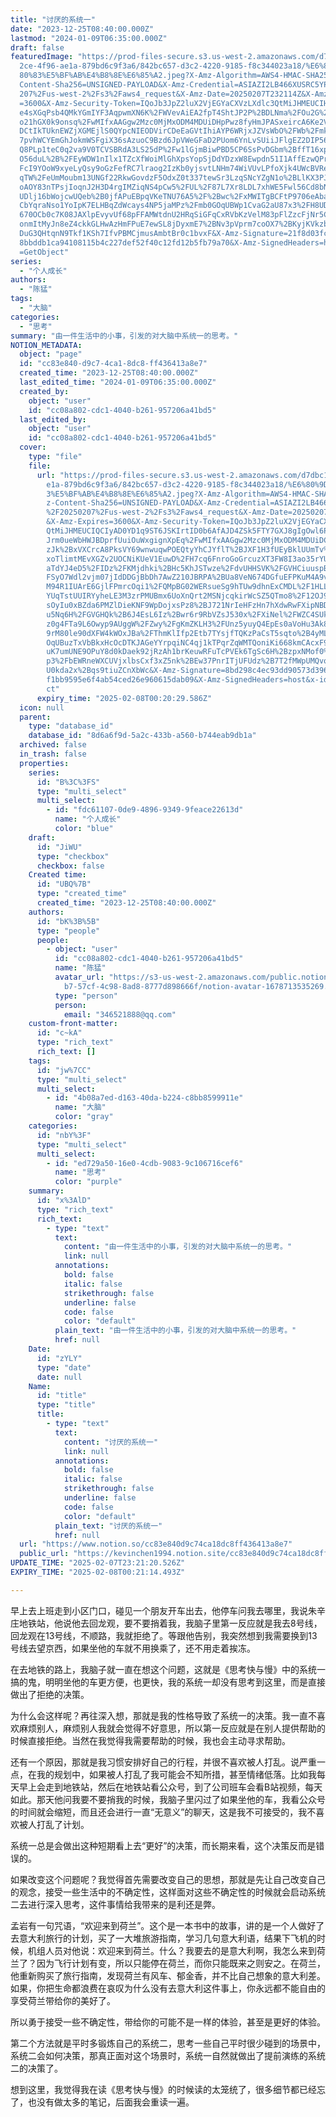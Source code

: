 ```yaml
---
title: "讨厌的系统一"
date: "2023-12-25T08:40:00.000Z"
lastmod: "2024-01-09T06:35:00.000Z"
draft: false
featuredImage: "https://prod-files-secure.s3.us-west-2.amazonaws.com/d7dbc101-8\
  2ce-4f96-ae1a-879bd6c9f3a6/842bc657-d3c2-4220-9185-f8c344023a18/%E6%80%9D%E8%\
  80%83%E5%BF%AB%E4%B8%8E%E6%85%A2.jpeg?X-Amz-Algorithm=AWS4-HMAC-SHA256&X-Amz-\
  Content-Sha256=UNSIGNED-PAYLOAD&X-Amz-Credential=ASIAZI2LB466XUSRC5YP%2F20250\
  207%2Fus-west-2%2Fs3%2Faws4_request&X-Amz-Date=20250207T232114Z&X-Amz-Expires\
  =3600&X-Amz-Security-Token=IQoJb3JpZ2luX2VjEGYaCXVzLXdlc3QtMiJHMEUCIHx3qbiQTr\
  e4sXGqPsb4QMkYGmIYF3AqpwmXN6K%2FWVevAiEA2fpT4ShtJP2P%2BDLNma%2FOu2G%2BxllQXny\
  o21hGX0k9onsq%2FwMIfxAAGgw2Mzc0MjMxODM4MDUiDHpPwz8fyHmJPASxeircA6Ke2V1rtohfnI\
  DCtIkTUknEWZjXGMEjlS0QYpcNIEODVirCDeEaGVtIhiAYP6WRjxJZVsWbO%2FWb%2FmkpqQHA5Dz\
  7pvhWCYEmGhJokmWSFgiX36sAzuoC9Bzd6JpVWeGFaD2PUom6YnLvSUiiJFlgEZ2DIP56M8gY7xAm\
  Q8PLp1teC0q2va9V0TCVSBRdA3LS25dP%2Fw1lGjmBiwPBD5CP6SsPvDGbm%2BffT16xpLMTaVty3\
  O56duL%2B%2FEyWDW1nIlx1TZcXfWoiMlGhXpsYopSjDdYDzxW8Ewpdn51I1AffEzwQPrCrzqgFVJ\
  FcI9YOoW9xyeLyQsy9oGzFefRC7lraog2IzKb0yjsvtLNHm74WiVUvLPfoXjk4UWcBVReiMIKtcI4\
  qTW%2FeUmMoubm13UNGf22RkwGovdzF5OdxZ0t337tewSr3LzqSNcYZgN1o%2BLlKX3PJlAyS0h2I\
  oAOY83nTPsjIoqnJ2H3D4rgIMZiqNS4pCw5%2FUL%2F87L7Xr8LDL7xhWE5Fwl56Cd8bNsC9shKHy\
  UDlj16bWojcwUQeb%2B0jfAPuEBpqVKeTNU76A5%2F%2Bwc%2FxMWITgBCFtP9706eAba5Wgkj9KV\
  CbYqraNso1YoIpK7ELHBqZdWcays4NP5jaMPz%2Fmb0GOqUBWp1CvaG2aU87x3%2FH8UD74sUbaAc\
  670OCb0c7K08JAXlpEvyvUf68pFFAMWtdnU2HRqSiGFqCxRVbKzVelM83pFlZzcFjNr5Cwpt66nuh\
  onmItMyJn8eZ4ckkGLHwAzHmFPuE7ewSL8jDyxmE7%2BNv3pVprm7coOX7%2BKyjKVkzb9DSX9f8x\
  DuG3QHtqnN9Tkf1KSh7IfvPBMCjmusAmbtBr0c1bvxF&X-Amz-Signature=21f8d03fc9f40eeef\
  8bbddb1ca94108115b4c227def52f40c12fd12b5fb79a70&X-Amz-SignedHeaders=host&x-id\
  =GetObject"
series:
  - "个人成长"
authors:
  - "陈猛"
tags:
  - "大脑"
categories:
  - "思考"
summary: "由一件生活中的小事，引发的对大脑中系统一的思考。"
NOTION_METADATA:
  object: "page"
  id: "cc83e840-d9c7-4ca1-8dc8-ff436413a8e7"
  created_time: "2023-12-25T08:40:00.000Z"
  last_edited_time: "2024-01-09T06:35:00.000Z"
  created_by:
    object: "user"
    id: "cc08a802-cdc1-4040-b261-957206a41bd5"
  last_edited_by:
    object: "user"
    id: "cc08a802-cdc1-4040-b261-957206a41bd5"
  cover:
    type: "file"
    file:
      url: "https://prod-files-secure.s3.us-west-2.amazonaws.com/d7dbc101-82ce-4f96-a\
        e1a-879bd6c9f3a6/842bc657-d3c2-4220-9185-f8c344023a18/%E6%80%9D%E8%80%8\
        3%E5%BF%AB%E4%B8%8E%E6%85%A2.jpeg?X-Amz-Algorithm=AWS4-HMAC-SHA256&X-Am\
        z-Content-Sha256=UNSIGNED-PAYLOAD&X-Amz-Credential=ASIAZI2LB466Z45URNOY\
        %2F20250207%2Fus-west-2%2Fs3%2Faws4_request&X-Amz-Date=20250207T232029Z\
        &X-Amz-Expires=3600&X-Amz-Security-Token=IQoJb3JpZ2luX2VjEGYaCXVzLXdlc3\
        QtMiJHMEUCIQCIyAD0YD1q9ST6JSKIrtID0b6AfAJD4ZSk5FTY7GXJ8gIgOwl6PT0wOMm41\
        Jrm0ueWbHWJBDprfUuiOuWxgignXpEq%2FwMIfxAAGgw2Mzc0MjMxODM4MDUiDCsWny7NST\
        zJk%2BxVXCrcA8PksVY69wnwuqwPOEQtyYhCJYflT%2BJXF1H3fUEyBklUUmTv%2F1ZeWSl\
        xoTlimtMEvXGZv2UOCNiKUeV1EuwD%2FH7cq6FnroGoGrcuzXT3FW8I3ao35rYUjBoCiyIY\
        aTdYJ4eD5%2FIDz%2FKMjdhki%2BHc5KhJSTwze%2FdvUHHSVK%2FGVHCiuuspBVgn9K9%2\
        FSyO7Wdl2vjm07jIdDDGjBbDh7AwZ210JBRPA%2BUa8VeN674DGfuEFPKuM4A9vId43aSFX\
        M94R1IUArE6GjlFPmrcOqi1%2FQMpBG02WERsueSg9hTUw9dhnExCMDL%2F1HLLEKV%2BIk\
        YUqTstUUIRYyheLE3M3zrPMUBmx6UoXnQrt2MSNjcqkirWcSZ5QTmo8%2F12OJ9arwNWnmN\
        sOyIu0xBZda6PMZlDieKNF9WpDojxsPz8%2BJ721NrIeHFzHn7hXdwRwFXipNBD8Jym%2FU\
        u5Nq6H%2FGVGHQk%2B6J4EsL6Iz%2Bwr6r9RbVZsJ530x%2FXiNel%2FWZC4SUkRfTaV7NK\
        z0g4FTa9L6Owyp9AUggW%2FZwy%2FgKmZKLH3%2FUnz5yuyQ4EpEs0aVoHu3Ak8fUx5pSjY\
        9rM80le90dXFW4kWOxJBa%2FThmKlIfp2Etb7TYsjfTQKzPaCsT5sqto%2B4yMLn%2Fmb0G\
        OqUBuzTxVbBkxHcOcDTKJAGeYYrpqiNC4qj1kTPqrZqWMTQoniKi668kmCAcxF9qHtoGksm\
        uK7umUNE9OPuY8d0kDaek92jRzAh1brKeuwRFuTcPVEk6TgSc6H%2BzpxNMof0%2F4DtSPC\
        p3%2FbEWRneWXCUVjxlbsCxf3xZ5nk%2BEw37PnrITjUFUdz%2B7T2fMWpUMQvoWhe7hEdL\
        U0kda2x%2Bqs9tiuZCnXbWc&X-Amz-Signature=8bd298c4ec93dd90573d396f5c1c66c\
        f1bb9595e6f4ab54ced26e960615dab09&X-Amz-SignedHeaders=host&x-id=GetObje\
        ct"
      expiry_time: "2025-02-08T00:20:29.586Z"
  icon: null
  parent:
    type: "database_id"
    database_id: "8d6a6f9d-5a2c-433b-a560-b744eab9db1a"
  archived: false
  in_trash: false
  properties:
    series:
      id: "B%3C%3FS"
      type: "multi_select"
      multi_select:
        - id: "fdc61107-0de9-4896-9349-9feace22613d"
          name: "个人成长"
          color: "blue"
    draft:
      id: "JiWU"
      type: "checkbox"
      checkbox: false
    Created time:
      id: "UBQ%7B"
      type: "created_time"
      created_time: "2023-12-25T08:40:00.000Z"
    authors:
      id: "bK%3B%5B"
      type: "people"
      people:
        - object: "user"
          id: "cc08a802-cdc1-4040-b261-957206a41bd5"
          name: "陈猛"
          avatar_url: "https://s3-us-west-2.amazonaws.com/public.notion-static.com/775523\
            b7-57cf-4c98-8ad8-8777d898666f/notion-avatar-1678713535269.png"
          type: "person"
          person:
            email: "346521888@qq.com"
    custom-front-matter:
      id: "c~kA"
      type: "rich_text"
      rich_text: []
    tags:
      id: "jw%7CC"
      type: "multi_select"
      multi_select:
        - id: "4b08a7ed-d163-40da-b224-c8bb8599911e"
          name: "大脑"
          color: "gray"
    categories:
      id: "nbY%3F"
      type: "multi_select"
      multi_select:
        - id: "ed729a50-16e0-4cdb-9083-9c106716cef6"
          name: "思考"
          color: "purple"
    summary:
      id: "x%3AlD"
      type: "rich_text"
      rich_text:
        - type: "text"
          text:
            content: "由一件生活中的小事，引发的对大脑中系统一的思考。"
            link: null
          annotations:
            bold: false
            italic: false
            strikethrough: false
            underline: false
            code: false
            color: "default"
          plain_text: "由一件生活中的小事，引发的对大脑中系统一的思考。"
          href: null
    Date:
      id: "zYLY"
      type: "date"
      date: null
    Name:
      id: "title"
      type: "title"
      title:
        - type: "text"
          text:
            content: "讨厌的系统一"
            link: null
          annotations:
            bold: false
            italic: false
            strikethrough: false
            underline: false
            code: false
            color: "default"
          plain_text: "讨厌的系统一"
          href: null
  url: "https://www.notion.so/cc83e840d9c74ca18dc8ff436413a8e7"
  public_url: "https://kevinchen1994.notion.site/cc83e840d9c74ca18dc8ff436413a8e7"
UPDATE_TIME: "2025-02-07T23:21:20.526Z"
EXPIRY_TIME: "2025-02-08T00:21:14.493Z"

---
```

<link rel="stylesheet" href="https://cdn.jsdelivr.net/npm/katex@0.16.2/dist/katex.min.css" integrity="sha384-bYdxxUwYipFNohQlHt0bjN/LCpueqWz13HufFEV1SUatKs1cm4L6fFgCi1jT643X" crossorigin="anonymous">


早上去上班走到小区门口，碰见一个朋友开车出去，他停车问我去哪里，我说朱辛庄地铁站，他说他去回龙观，要不要捎着我，我脑子里第一反应就是我去8号线，回龙观在13号线，不顺路，我就拒绝了。等跟他告别，我突然想到我需要换到13号线去望京西，如果坐他的车就不用换乘了，还不用走着挨冻。


在去地铁的路上，我脑子就一直在想这个问题，这就是《思考快与慢》中的系统一搞的鬼，明明坐他的车更方便，也更快，我的系统一却没有思考到这里，而是直接做出了拒绝的决策。


为什么会这样呢？再往深入想，那就是我的性格导致了系统一的决策。我一直不喜欢麻烦别人，麻烦别人我就会觉得不好意思，所以第一反应就是在别人提供帮助的时候直接拒绝。当然在我觉得我需要帮助的时候，我也会主动寻求帮助。


还有一个原因，那就是我习惯安排好自己的行程，并很不喜欢被人打乱。说严重一点，在我的规划中，如果被人打乱了我可能会不知所措，甚至情绪低落。比如我每天早上会走到地铁站，然后在地铁站看公众号，到了公司班车会看B站视频，每天如此。那天他问我要不要捎我的时候，我脑子里闪过了如果坐他的车，我看公众号的时间就会缩短，而且还会进行一直“无意义”的聊天，这是我不可接受的，我不喜欢被人打乱了计划。


系统一总是会做出这种短期看上去“更好”的决策，而长期来看，这个决策反而是错误的。


如果改变这个问题呢？我觉得首先需要改变自己的思想，那就是先让自己改变自己的观念，接受一些生活中的不确定性，这样面对这些不确定性的时候就会启动系统二去进行深入思考，这件事情给我带来的是利还是弊。


孟岩有一句咒语，“欢迎来到荷兰”。这个是一本书中的故事，讲的是一个人做好了去意大利旅行的计划，买了一大堆旅游指南，学习几句意大利语，结果下飞机的时候，机组人员对他说：欢迎来到荷兰。什么？我要去的是意大利啊，我怎么来到荷兰了？因为飞行计划有变，所以只能停在荷兰，而你只能既来之则安之。在荷兰，他重新购买了旅行指南，发现荷兰有风车、郁金香，并不比自己想象的意大利差。如果，你把生命都浪费在哀叹为什么没有去意大利这件事上，你永远都不能自由的享受荷兰带给你的美好了。


所以勇于接受一些不确定性，带给你的可能不是一样的体验，甚至是更好的体验。


第二个方法就是平时多锻炼自己的系统二，思考一些自己平时很少碰到的场景中，系统二会如何决策，那真正面对这个场景时，系统一自然就做出了提前演练的系统二的决策了。


想到这里，我觉得我在读《思考快与慢》的时候读的太笼统了，很多细节都已经忘了，也没有做太多的笔记，后面我会重读一遍。

